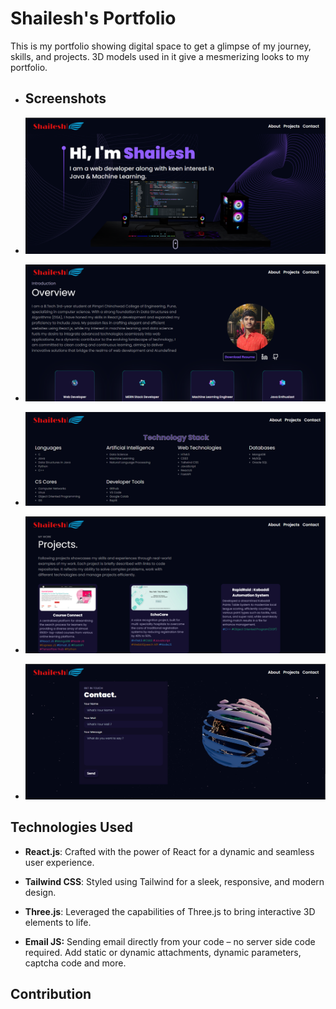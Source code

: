 # Shailesh's Portfolio

This is my portfolio showing digital space to get a glimpse of my journey, skills, and projects. 3D models used in it give a mesmerizing looks to my portfolio.

-  ## Screenshots
- ![Example Image](Screenshots/portfolio1.png)

- ![Example Image](Screenshots/portfolio2.png)

- ![Example Image](Screenshots/portfolio3.png)

- ![Example Image](Screenshots/portfolio4.png)

- ![Example Image](Screenshots/portfolio5.png)

## Technologies Used

- **React.js**: Crafted with the power of React for a dynamic and seamless user experience.

- **Tailwind CSS**: Styled using Tailwind for a sleek, responsive, and modern design.

- **Three.js**: Leveraged the capabilities of Three.js to bring interactive 3D elements to life.

- **Email JS:** Sending email directly from your code – no server side code required. Add static or dynamic attachments, dynamic parameters, captcha code and more.
## Contribution

